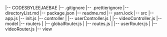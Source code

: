 |-- CODESBYLEEJAEBAE
    |-- .gitignore
    |-- .prettierignore
    |-- directoryList.md
    |-- package.json
    |-- readme.md
    |-- yarn.lock
    |-- src
        |-- app.js
        |-- init.js
        |-- controller
        |   |-- userController.js
        |   |-- videoController.js
        |-- model
        |-- routers
        |   |-- globalRouter.js
        |   |-- routes.js
        |   |-- userRouter.js
        |   |-- videoRouter.js
        |-- view
